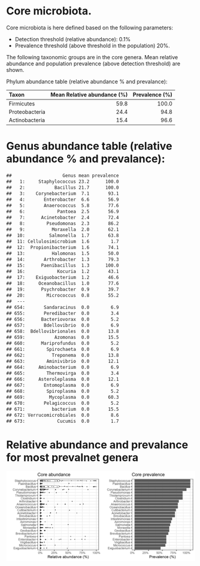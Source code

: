 # Core microbiota.

Core microbiota is here defined based on the following parameters:

-   Detection threshold (relative abundance): 0.1%
-   Prevalence threshold (above threshold in the population) 20%.

The following taxonomic groups are in the core genera. Mean relative
abundance and population prevalence (above detection threshold) are
shown.

Phylum abundance table (relative abundance % and prevalance):

<table>
<thead>
<tr class="header">
<th style="text-align: left;">Taxon</th>
<th style="text-align: right;">Mean Relative abundance (%)</th>
<th style="text-align: right;">Prevalence (%)</th>
</tr>
</thead>
<tbody>
<tr class="odd">
<td style="text-align: left;">Firmicutes</td>
<td style="text-align: right;">59.8</td>
<td style="text-align: right;">100.0</td>
</tr>
<tr class="even">
<td style="text-align: left;">Proteobacteria</td>
<td style="text-align: right;">24.4</td>
<td style="text-align: right;">94.8</td>
</tr>
<tr class="odd">
<td style="text-align: left;">Actinobacteria</td>
<td style="text-align: right;">15.4</td>
<td style="text-align: right;">96.6</td>
</tr>
</tbody>
</table>

# Genus abundance table (relative abundance % and prevalance):

    ##                   Genus mean prevalence
    ##   1:     Staphylococcus 23.2      100.0
    ##   2:           Bacillus 21.7      100.0
    ##   3:    Corynebacterium  7.1       93.1
    ##   4:       Enterobacter  6.6       56.9
    ##   5:       Anaerococcus  5.8       77.6
    ##   6:            Pantoea  2.5       56.9
    ##   7:      Acinetobacter  2.4       72.4
    ##   8:        Pseudomonas  2.3       86.2
    ##   9:          Moraxella  2.0       62.1
    ##  10:         Salmonella  1.7       63.8
    ##  11: Cellulosimicrobium  1.6        1.7
    ##  12:  Propionibacterium  1.6       74.1
    ##  13:          Halomonas  1.5       50.0
    ##  14:       Arthrobacter  1.3       79.3
    ##  15:      Paenibacillus  1.3      100.0
    ##  16:            Kocuria  1.2       43.1
    ##  17:    Exiguobacterium  1.2       46.6
    ##  18:     Oceanobacillus  1.0       77.6
    ##  19:      Psychrobacter  0.9       39.7
    ##  20:        Micrococcus  0.8       55.2
    ##  ---                                   
    ## 654:       Sandaracinus  0.0        6.9
    ## 655:       Peredibacter  0.0        3.4
    ## 656:      Bacteriovorax  0.0        5.2
    ## 657:       Bdellovibrio  0.0        6.9
    ## 658:  Bdellovibrionales  0.0       13.8
    ## 659:           Azomonas  0.0       15.5
    ## 660:      Mariprofundus  0.0        5.2
    ## 661:        Spirochaeta  0.0        6.9
    ## 662:          Treponema  0.0       13.8
    ## 663:        Aminivibrio  0.0       12.1
    ## 664:     Aminobacterium  0.0        6.9
    ## 665:        Thermovirga  0.0        3.4
    ## 666:     Asteroleplasma  0.0       12.1
    ## 667:       Entomoplasma  0.0        6.9
    ## 668:        Spiroplasma  0.0        5.2
    ## 669:         Mycoplasma  0.0       60.3
    ## 670:       Pelagicoccus  0.0        5.2
    ## 671:          bacterium  0.0       15.5
    ## 672: Verrucomicrobiales  0.0        8.6
    ## 673:            Cucumis  0.0        1.7

# Relative abundance and prevalance for most prevalnet genera

![](core_files/figure-markdown_strict/core_prevalance-1.png)
